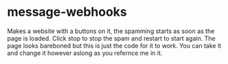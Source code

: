# message-webhooks
Makes a website with a buttons on it, the spamming starts as soon as the page is loaded. Click stop to stop the spam and restart to start again. The page looks bareboned but this is just the code for it to work. You can take it and change it however aslong as you refernce me in it.
